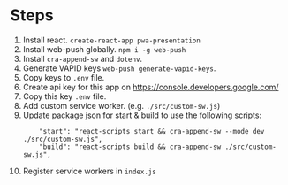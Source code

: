 # Steps

1. Install react. ```create-react-app pwa-presentation```
2. Install web-push globally. ```npm i -g web-push```
3. Install ```cra-append-sw``` and ```dotenv```.
4. Generate VAPID keys ```web-push generate-vapid-keys```.
5. Copy keys to ```.env``` file.
6. Create api key for this app on https://console.developers.google.com/
7. Copy this key ```.env``` file.
8. Add custom service worker. (e.g. ```./src/custom-sw.js```)
9. Update package json for start & build to use the following scripts:
    ```
        "start": "react-scripts start && cra-append-sw --mode dev ./src/custom-sw.js",
        "build": "react-scripts build && cra-append-sw ./src/custom-sw.js",
    ```
10. Register service workers in ```index.js```
